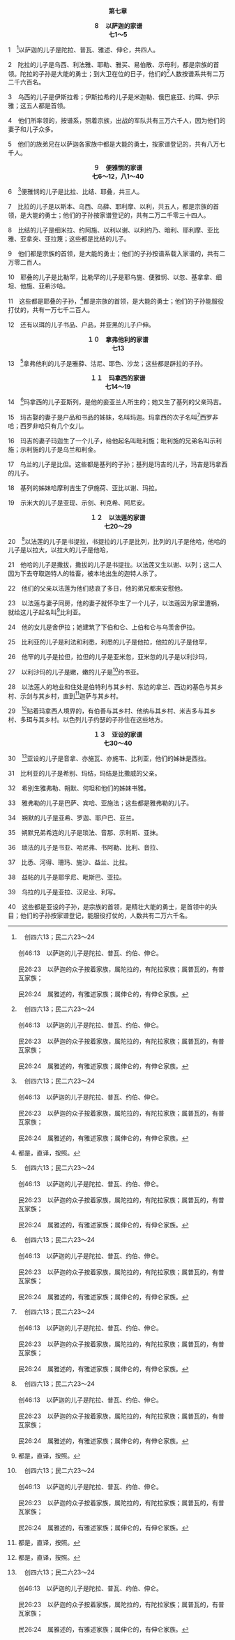<p style="text-align:center;font-weight:bold;">第七章</p>

<p style="text-align:center;font-weight:bold;">８　以萨迦的家谱<br>七1～5</p>

1　[^a]以萨迦的儿子是陀拉、普瓦、雅述、伸仑，共四人。

[^a]:　创四六13；民二六23～24<br><br>创46:13　以萨迦的儿子是陀拉、普瓦、约伯、伸仑。<br><br>民26:23　以萨迦的众子按着家族，属陀拉的，有陀拉家族；属普瓦的，有普瓦家族；<br><br>民26:24　属雅述的，有雅述家族；属伸仑的，有伸仑家族。

2　陀拉的儿子是乌西、利法雅、耶勒、雅买、易伯散、示母利，都是宗族的首领。陀拉的子孙是大能的勇士；到大卫在位的日子，他们的[^a]人数按谱系共有二万二千六百名。

[^a]:　参代上二一5<br><br>代上21:5　约押将所数点百姓的数目呈报大卫：全以色列拿刀的有一百一十万人；犹大拿刀的有四十七万人。

3　乌西的儿子是伊斯拉希；伊斯拉希的儿子是米迦勒、俄巴底亚、约珥、伊示雅；这五人都是首领。

4　他们所率领的，按谱系，照着宗族，出战的军队共有三万六千人，因为他们的妻子和儿子众多。

5　他们的族弟兄在以萨迦各家族中都是大能的勇士，按家谱登记的，共有八万七千人。
<p style="text-align:center;font-weight:bold;">９　便雅悯的家谱<br>七6～12，八1～40</p>

6　[^a]便雅悯的儿子是比拉、比结、耶叠，共三人。

[^a]:　创四六21；民二六38；代上八1<br><br>创46:21　便雅悯的儿子是比拉、比结、亚实别、基拉、乃幔、以希、罗实、母平、户平、亚勒。<br><br>民26:38　便雅悯的众子按着家族，属比拉的，有比拉家族；属亚实别的，有亚实别家族；属亚希兰的，有亚希兰家族；<br><br>代上8:1　便雅悯生长子比拉、次子亚实别、三子亚哈拉、

7　比拉的儿子是以斯本、乌西、乌薛、耶利摩、以利，共五人，都是宗族的首领，是大能的勇士；他们的子孙按家谱登记的，共有二万二千零三十四人。

8　比结的儿子是细米拉、约阿施、以利以谢、以利约乃、暗利、耶利摩、亚比雅、亚拿突、亚拉篾；这些都是比结的儿子。

9　他们都是宗族的首领，是大能的勇士；他们的子孙按谱系载入家谱的，共有二万零二百人。

10　耶叠的儿子是比勒罕，比勒罕的儿子是耶乌施、便雅悯、以忽、基拿拿、细坦、他施、亚希沙哈。

11　这些都是耶叠的子孙，[^1]都是宗族的首领，是大能的勇士；他们的子孙能服役打仗的，共有一万七千二百人。

[^1]:都是，直译，按照。

12　还有以珥的儿子书品、户品，并亚黑的儿子户伸。
<p style="text-align:center;font-weight:bold;">１０　拿弗他利的家谱<br>七13</p>

13　[^a]拿弗他利的儿子是雅薛、沽尼、耶色、沙龙；这些都是辟拉的子孙。

[^a]:　创四六24；民二六48～49<br><br>创46:24　拿弗他利的儿子是雅薛、沽尼、耶色、示冷。<br><br>民26:48　拿弗他利的众子按着家族，属雅薛的，有雅薛家族；属沽尼的，有沽尼家族；<br><br>民26:49　属耶色的，有耶色家族；属示冷的，有示冷家族。

<p style="text-align:center;font-weight:bold;">１１　玛拿西的家谱<br>七14～19</p>

14　[^a]玛拿西的儿子亚斯列，是他的妾亚兰人所生的；她又生了基列的父亲玛吉。

[^a]:　14～19：民二六29～33<br><br>民26:29　玛拿西的众子，属玛吉的，有玛吉家族；玛吉生基列；属基列的，有基列家族。<br><br>民26:30　基列的众子，属伊以谢的，有伊以谢家族；属希勒的，有希勒家族；<br><br>民26:31　属亚斯烈的，有亚斯烈家族；属示剑的，有示剑家族；<br><br>民26:32　属示米大的，有示米大家族；属希弗的，有希弗家族。<br><br>民26:33　希弗的儿子西罗非哈没有儿子，只有女儿；西罗非哈女儿的名字是玛拉、挪阿、曷拉、密迦、得撒。

15　玛吉娶的妻子是户品和书品的姊妹，名叫玛迦。玛拿西的次子名叫[^a]西罗非哈；西罗非哈只有几个女儿。

[^a]:　民二七1；三六10～11；书十七3<br><br>民27:1　属约瑟儿子玛拿西各家族的，有玛拿西的玄孙，玛吉的曾孙，基列的孙子，希弗的儿子西罗非哈的女儿，名叫玛拉、挪阿、曷拉、密迦、得撒；她们近前来，<br><br>民36:10　耶和华怎样吩咐摩西，西罗非哈的众女儿就怎样行。<br><br>民36:11　西罗非哈的女儿玛拉、得撒、曷拉、密迦、挪阿都嫁给了她们伯叔的儿子。<br><br>书17:3　玛拿西的玄孙，玛吉的曾孙，基列的孙子，希弗的儿子西罗非哈没有儿子，只有女儿。他的女儿名叫玛拉、挪阿、曷拉、密迦、得撒；

16　玛吉的妻子玛迦生了一个儿子，给他起名叫毗利施；毗利施的兄弟名叫示利施；示利施的儿子是乌兰和利金。

17　乌兰的儿子是比但。这些都是基列的子孙；基列是玛吉的儿子，玛吉是玛拿西的儿子。

18　基列的姊妹哈摩利吉生了伊施荷、亚比以谢、玛拉。

19　示米大的儿子是亚现、示剑、利克希、阿尼安。
<p style="text-align:center;font-weight:bold;">１２　以法莲的家谱<br>七20～29</p>

20　[^a]以法莲的儿子是书提拉，书提拉的儿子是比列，比列的儿子是他哈，他哈的儿子是以拉大，以拉大的儿子是他哈，

[^a]:　民二六35<br><br>民26:35　以法莲的众子按着家族如下：属书提拉的，有书提拉家族；属比结的，有比结家族；属他罕的，有他罕家族。

21　他哈的儿子是撒拔，撒拔的儿子是书提拉。以法莲又生以谢、以列；这二人因为下去夺取迦特人的牲畜，被本地出生的迦特人杀了。

22　他们的父亲以法莲为他们悲哀了多日，他的弟兄都来安慰他。

23　以法莲与妻子同房，他的妻子就怀孕生了一个儿子，以法莲因为家里遭祸，就给这儿子起名叫[^1]比利亚。

[^1]:意，遭祸。

24　他的女儿是舍伊拉；她建筑了下伯和仑、上伯和仑与乌羡舍伊拉。

25　比利亚的儿子是利法和利悉，利悉的儿子是他拉，他拉的儿子是他罕，

26　他罕的儿子是拉但，拉但的儿子是亚米忽，亚米忽的儿子是以利沙玛，

27　以利沙玛的儿子是嫩，嫩的儿子是[^a]约书亚。

[^a]:　民十三8；16<br><br>民13:8　属以法莲支派的，是嫩的儿子何希阿；<br><br>民13:16　这些就是摩西打发去窥探那地之人的名字。摩西称嫩的儿子何希阿为约书亚。

28　以法莲人的地业和住处是伯特利与其乡村、东边的拿兰、西边的基色与其乡村、示剑与其乡村，直到[^1]迦萨与其乡村。

[^1]:有些古卷作，迦雅。

29　[^1]贴着玛拿西人境界的，有伯善与其乡村、他纳与其乡村、米吉多与其乡村、多珥与其乡村。以色列儿子约瑟的子孙住在这些地方。

[^1]:或，在玛拿西人手中的。

<p style="text-align:center;font-weight:bold;">１３　亚设的家谱<br>七30～40</p>

30　[^a]亚设的儿子是音拿、亦施瓦、亦施韦、比利亚，他们的姊妹是西拉。

[^a]:　创四六17；民二六44～46<br><br>创46:17　亚设的儿子是音拿、亦施瓦、亦施韦、比利亚，还有他们的妹妹西拉。比利亚的儿子是希别、玛结。<br><br>民26:44　亚设的众子按着家族，属音拿的，有音拿家族；属亦施韦的，有亦施韦家族；属比利亚的，有比利亚家族。<br><br>民26:45　比利亚的众子，属希别的，有希别家族；属玛结的，有玛结家族。<br><br>民26:46　亚设的女儿名叫西拉。

31　比利亚的儿子是希别、玛结，玛结是比撒威的父亲。

32　希别生雅弗勒、朔默、何坦和他们的姊妹书雅。

33　雅弗勒的儿子是巴萨、宾哈、亚施法；这些都是雅弗勒的儿子。

34　朔默的儿子是亚希、罗迦、耶户巴、亚兰。

35　朔默兄弟希连的儿子是琐法、音那、示利斯、亚抹。

36　琐法的儿子是书亚、哈尼弗、书阿勒、比利、音拉、

37　比悉、河得、珊玛、施沙、益兰、比拉。

38　益帖的儿子是耶孚尼、毗斯巴、亚拉。

39　乌拉的儿子是亚拉、汉尼业、利写。

40　这些都是亚设的子孙，是宗族的首领，是精壮大能的勇士，是首领中的头目；他们的子孙按家谱登记，能服役打仗的，人数共有二万六千名。
